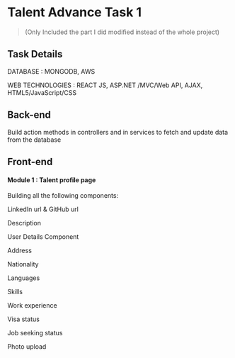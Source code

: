 # Talent Advance Task 1
> (Only Included the part I did modified instead of the whole project)

## Task Details

DATABASE : MONGODB, AWS

WEB TECHNOLOGIES : REACT JS, ASP.NET /MVC/Web API, AJAX, HTML5/JavaScript/CSS

## Back-end

Build action methods in controllers and in services to fetch and update data from the database

## Front-end

#### Module 1 : Talent profile page

Building all the following components:

LinkedIn url & GitHub url

Description

User Details Component

Address

Nationality

Languages

Skills

Work experience

Visa status

Job seeking status

Photo upload

